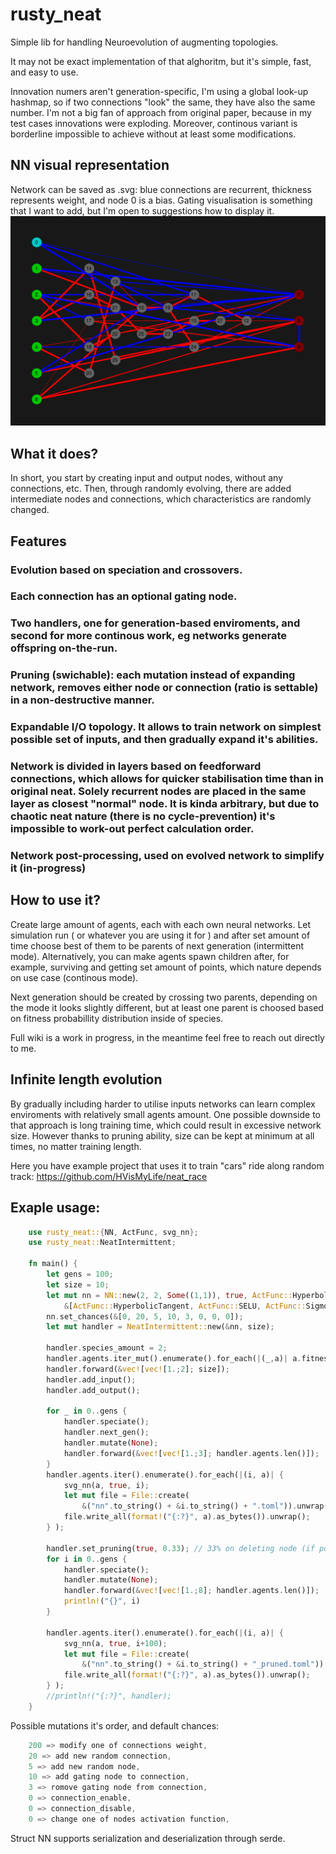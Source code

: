 # rusty_neat
Simple lib for handling Neuroevolution of augmenting topologies.

It may not be exact implementation of that alghoritm, but it's simple, fast, and easy to use.

Innovation numers aren't generation-specific, I'm using a global look-up hashmap, so if two connections "look" the same, they have also the same number. I'm not a big fan of approach from original paper, because in my test cases innovations were exploding. Moreover, continous variant is borderline impossible to achieve without at least some modifications.

## NN visual representation 
Network can be saved as .svg: blue connections are recurrent, thickness represents weight, and node 0 is a bias. Gating visualisation is something that I want to add, but I'm open to suggestions how to display it.
![example](https://github.com/HVisMyLife/rusty_neat/blob/master/data/nn.png)

## What it does?
In short, you start by creating input and output nodes, without any connections, etc. 
Then, through randomly evolving, there are added intermediate nodes and connections, which characteristics are randomly changed.

## Features
### Evolution based on speciation and crossovers. 
### Each connection has an optional gating node. 
### Two handlers, one for generation-based enviroments, and second for more continous work, eg networks generate offspring on-the-run.
### Pruning (swichable): each mutation instead of expanding network, removes either node or connection (ratio is settable) in a non-destructive manner.
### Expandable I/O topology. It allows to train network on simplest possible set of inputs, and then gradually expand it's abilities.
### Network is divided in layers based on feedforward connections, which allows for quicker stabilisation time than in original neat. Solely recurrent nodes are placed in the same layer as closest "normal" node. It is kinda arbitrary, but due to chaotic neat nature (there is no cycle-prevention) it's impossible to work-out perfect calculation order.
### Network post-processing, used on evolved network to simplify it (in-progress)

## How to use it?
Create large amount of agents, each with each own neural networks. Let simulation run ( or whatever you are using it for ) and after set amount of time choose best of them to be parents of next generation (intermittent mode).
Alternatively, you can make agents spawn children after, for example, surviving and getting set amount of points, which nature depends on use case (continous mode).

Next generation should be created by crossing two parents, depending on the mode it looks slightly different, but at least one parent is choosed based on fitness probabillity distribution inside of species.

Full wiki is a work in progress, in the meantime feel free to reach out directly to me.

## Infinite length evolution 
By gradually including harder to utilise inputs networks can learn complex enviroments with relatively small agents amount. One possible downside to that approach is long training time, which could result in excessive network size. However thanks to pruning ability, size can be kept at minimum at all times, no matter training length.

Here you have example project that uses it to train "cars" ride along random track: https://github.com/HVisMyLife/neat_race

## Exaple usage:

```rust
    use rusty_neat::{NN, ActFunc, svg_nn};
    use rusty_neat::NeatIntermittent;

    fn main() {
        let gens = 100;
        let size = 10;
        let mut nn = NN::new(2, 2, Some((1,1)), true, ActFunc::HyperbolicTangent, // reserving additional space for 1 input, and 1 output
            &[ActFunc::HyperbolicTangent, ActFunc::SELU, ActFunc::Sigmoid] );
        nn.set_chances(&[0, 20, 5, 10, 3, 0, 0, 0]);
        let mut handler = NeatIntermittent::new(&nn, size);

        handler.species_amount = 2;
        handler.agents.iter_mut().enumerate().for_each(|(_,a)| a.fitness = 100. );
        handler.forward(&vec![vec![1.;2]; size]);
        handler.add_input();
        handler.add_output();

        for _ in 0..gens {
            handler.speciate();
            handler.next_gen();
            handler.mutate(None);
            handler.forward(&vec![vec![1.;3]; handler.agents.len()]);
        }
        handler.agents.iter().enumerate().for_each(|(i, a)| {
            svg_nn(a, true, i);
            let mut file = File::create(
                &("nn".to_string() + &i.to_string() + ".toml")).unwrap();
            file.write_all(format!("{:?}", a).as_bytes()).unwrap();
        } );

        handler.set_pruning(true, 0.33); // 33% on deleting node (if possible)
        for i in 0..gens {
            handler.speciate();
            handler.mutate(None);
            handler.forward(&vec![vec![1.;8]; handler.agents.len()]);
            println!("{}", i)
        }

        handler.agents.iter().enumerate().for_each(|(i, a)| {
            svg_nn(a, true, i+100);
            let mut file = File::create(
                &("nn".to_string() + &i.to_string() + "_pruned.toml")).unwrap();
            file.write_all(format!("{:?}", a).as_bytes()).unwrap();
        } );
        //println!("{:?}", handler);
    }
```

Possible mutations it's order, and default chances:

```rust
    200 => modify one of connections weight,
    20 => add new random connection,
    5 => add new random node,
    10 => add gating node to connection,
    3 => romove gating node from connection,
    0 => connection_enable,
    0 => connection_disable,
    0 => change one of nodes activation function,
```

Struct NN supports serialization and deserialization through serde.
